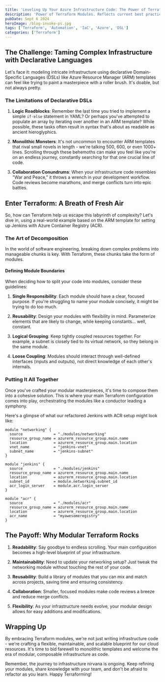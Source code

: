 ```yaml
---
title: 'Leveling Up Your Azure Infrastructure Code: The Power of Terraform Modules'
description: 'Power of Terraform Modules. Reflects current best practices in IaC and Terraform usage'
pubDate: Sept 6 2024
heroImage: /blog-invoke-ps.jpg
tags: ['Terraform', 'Automation', 'IaC', 'Azure', 'DSL']
categories: ['Terraform']
---
```


## The Challenge: Taming Complex Infrastructure with Declarative Languages

Let's face it: modeling intricate infrastructure using declarative Domain-Specific Languages (DSLs) like Azure Resource Manager (ARM) templates can feel like trying to paint a masterpiece with a roller brush. It's doable, but not always pretty.

### The Limitations of Declarative DSLs

1. **Logic Roadblocks**: Remember the last time you tried to implement a simple `if-else` statement in YAML? Or perhaps you've attempted to populate an array by iterating over another in an ARM template? While possible, these tasks often result in syntax that's about as readable as ancient hieroglyphics.

2. **Monolithic Monsters**: It's not uncommon to encounter ARM templates that rival small novels in length - we're talking 500, 600, or even 1000+ lines. Scrolling through these behemoths can make you feel like you're on an endless journey, constantly searching for that one crucial line of code.

3. **Collaboration Conundrums**: When your infrastructure code resembles "War and Peace," it throws a wrench in your development workflow. Code reviews become marathons, and merge conflicts turn into epic battles.

## Enter Terraform: A Breath of Fresh Air

So, how can Terraform help us escape this labyrinth of complexity? Let's dive in, using a real-world example based on the ARM template for setting up Jenkins with Azure Container Registry (ACR).

### The Art of Decomposition

In the world of software engineering, breaking down complex problems into manageable chunks is key. With Terraform, these chunks take the form of modules.

#### Defining Module Boundaries

When deciding how to split your code into modules, consider these guidelines:

1. **Single Responsibility**: Each module should have a clear, focused purpose. If you're struggling to name your module concisely, it might be trying to do too much.

2. **Reusability**: Design your modules with flexibility in mind. Parameterize elements that are likely to change, while keeping constants... well, constant.

3. **Logical Grouping**: Keep tightly coupled resources together. For example, a subnet is closely tied to its virtual network, so they belong in the same module.

4. **Loose Coupling**: Modules should interact through well-defined interfaces (inputs and outputs), not direct knowledge of each other's internals.

### Putting It All Together

Once you've crafted your modular masterpieces, it's time to compose them into a cohesive solution. This is where your main Terraform configuration comes into play, orchestrating the modules like a conductor leading a symphony.

Here's a glimpse of what our refactored Jenkins with ACR setup might look like:

```hcl
module "networking" {
  source              = "./modules/networking"
  resource_group_name = azurerm_resource_group.main.name
  location            = azurerm_resource_group.main.location
  vnet_name           = "jenkins-vnet"
  subnet_name         = "jenkins-subnet"
}

module "jenkins" {
  source              = "./modules/jenkins"
  resource_group_name = azurerm_resource_group.main.name
  location            = azurerm_resource_group.main.location
  subnet_id           = module.networking.subnet_id
  acr_login_server    = module.acr.login_server
}

module "acr" {
  source              = "./modules/acr"
  resource_group_name = azurerm_resource_group.main.name
  location            = azurerm_resource_group.main.location
  acr_name            = "myawesomeregistry"
}
```

## The Payoff: Why Modular Terraform Rocks

1. **Readability**: Say goodbye to endless scrolling. Your main configuration becomes a high-level blueprint of your infrastructure.

2. **Maintainability**: Need to update your networking setup? Just tweak the networking module without touching the rest of your code.

3. **Reusability**: Build a library of modules that you can mix and match across projects, saving time and ensuring consistency.

4. **Collaboration**: Smaller, focused modules make code reviews a breeze and reduce merge conflicts.

5. **Flexibility**: As your infrastructure needs evolve, your modular design allows for easy additions and modifications.

## Wrapping Up

By embracing Terraform modules, we're not just writing infrastructure code - we're crafting a flexible, maintainable, and scalable blueprint for our cloud resources. It's time to bid farewell to monolithic templates and welcome the era of modular, composable infrastructure as code.

Remember, the journey to infrastructure nirvana is ongoing. Keep refining your modules, share knowledge with your team, and don't be afraid to refactor as you learn. Happy Terraforming!
